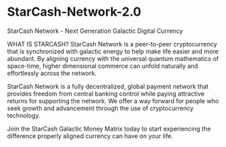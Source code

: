 # StarCash-Network-2.0
StarCash Network - Next Generation Galactic Digital Currency

WHAT IS STARCASH?
StarCash Network is a peer-to-peer cryptocurrency that is synchronized with galactic energy to help make life easier and more abundant.  By aligning currency with the universal quantum mathematics of space-time,  higher dimensional commerce can unfold naturally and effortlessly across the network.

StarCash Network is a fully decentralized, global payment network that provides freedom from central banking control while paying attractive returns for supporting the network.  We offer a way forward for people who seek growth and advancement through the use of cryptocurrency technology.

Join the StarCash Galactic Money Matrix today to start experiencing the difference properly aligned currency can have on your life. 
